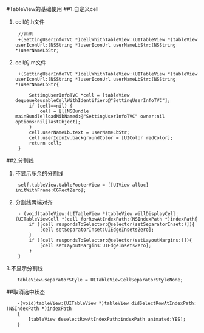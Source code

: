 #TableView的基础使用
##1.自定义cell
1. cell的.h文件

		//声明
		+(SettingUserInfoTVC *)cellWhithTableView:(UITableView *)tableView userIconUrl:(NSString *)userIconUrl userNameLbStr:(NSString *)userNameLbStr;
2. cell的.m文件

		+(SettingUserInfoTVC *)cellWhithTableView:(UITableView *)tableView userIconUrl:(NSString *)userIconUrl userNameLbStr:(NSString *)userNameLbStr{

		    SettingUserInfoTVC *cell = [tableView dequeueReusableCellWithIdentifier:@"SettingUserInfoTVC"];
		    if (cell==nil) {
		        cell = [[[NSBundle mainBundle]loadNibNamed:@"SettingUserInfoTVC" owner:nil options:nil]lastObject];
		    }
		    cell.userNameLb.text = userNameLbStr;
		    cell.userIconIv.backgroundColor = [UIColor redColor];
		    return cell;
		}

##2.分割线
1. 不显示多余的分割线

		self.tableView.tableFooterView = [[UIView alloc] initWithFrame:CGRectZero];
2. 分割线两端对齐

		- (void)tableView:(UITableView *)tableView willDisplayCell:(UITableViewCell *)cell forRowAtIndexPath:(NSIndexPath *)indexPath{
		    if ([cell respondsToSelector:@selector(setSeparatorInset:)]){
		        [cell setSeparatorInset:UIEdgeInsetsZero];
		    }
		    if ([cell respondsToSelector:@selector(setLayoutMargins:)]){
		        [cell setLayoutMargins:UIEdgeInsetsZero];
		    }
		}
3.不显示分割线

		tableView.separatorStyle = UITableViewCellSeparatorStyleNone;
##取消选中状态

		-(void)tableView:(UITableView *)tableView didSelectRowAtIndexPath:(NSIndexPath *)indexPath
		{
		    [tableView deselectRowAtIndexPath:indexPath animated:YES];
		}
